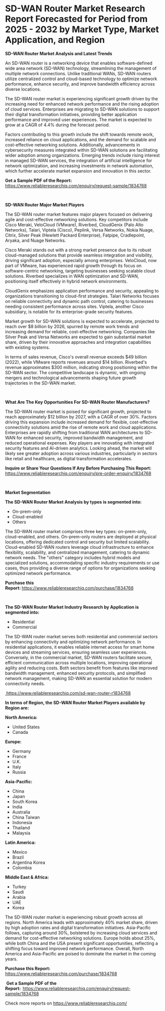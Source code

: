 <p><h1>SD-WAN Router Market Research Report Forecasted for Period from 2025 -  2032 by Market Type, Market Application, and Region</h1></p><p><strong>SD-WAN Router Market Analysis and Latest Trends</strong></p>
<p><p>An SD-WAN router is a networking device that enables software-defined wide area network (SD-WAN) technology, streamlining the management of multiple network connections. Unlike traditional WANs, SD-WAN routers utilize centralized control and cloud-based technology to optimize network performance, enhance security, and improve bandwidth efficiency across diverse locations.</p><p>The SD-WAN router market is experiencing significant growth driven by the increasing need for enhanced network performance and the rising adoption of cloud services. Enterprises are migrating to SD-WAN solutions to support their digital transformation initiatives, providing better application performance and improved user experiences. The market is expected to grow at a CAGR of 4.4% during the forecast period. </p><p>Factors contributing to this growth include the shift towards remote work, increased reliance on cloud applications, and the demand for scalable and cost-effective networking solutions. Additionally, advancements in cybersecurity measures integrated within SD-WAN solutions are facilitating wider adoption among organizations. Emerging trends include rising interest in managed SD-WAN services, the integration of artificial intelligence for network optimization, and increasing investments in network automation, which further accelerate market expansion and innovation in this sector.</p></p>
<p><strong>Get a Sample PDF of the Report:&nbsp;</strong> <a href="https://www.reliableresearchiq.com/enquiry/request-sample/1834768?utm_campaign=3139&utm_medium=2&utm_source=Github&utm_content=ia&utm_term=26032025&utm_id=sd-wan-router">https://www.reliableresearchiq.com/enquiry/request-sample/1834768</a></p>
<p>&nbsp;</p>
<p><strong>SD-WAN Router Major Market Players</strong></p>
<p><p>The SD-WAN router market features major players focused on delivering agile and cost-effective networking solutions. Key competitors include Cisco Meraki, VeloCloud (VMware), Riverbed, CloudGenix (Palo Alto Networks), Talari, Viptela (Cisco), Peplink, Versa Networks, Nokia Nuage, Citrix, Silver Peak (Hewlett Packard Enterprise), Fatpipe, Cradlepoint, Aryaka, and Nuage Networks.</p><p>Cisco Meraki stands out with a strong market presence due to its robust cloud-managed solutions that provide seamless integration and visibility, driving significant adoption, especially among enterprises. VeloCloud, now part of VMware, has experienced rapid growth through its focus on software-centric networking, targeting businesses seeking scalable cloud solutions. Riverbed specializes in WAN optimization and SD-WAN, positioning itself effectively in hybrid network environments.</p><p>CloudGenix emphasizes application performance and security, appealing to organizations transitioning to cloud-first strategies. Talari Networks focuses on reliable connectivity and dynamic path control, catering to businesses needing consistent performance across sites. Viptela, another Cisco subsidiary, is notable for its enterprise-grade security features.</p><p>Market growth for SD-WAN solutions is expected to accelerate, projected to reach over $8 billion by 2026, spurred by remote work trends and increasing demand for reliable, cost-effective networking. Companies like Silver Peak and Versa Networks are expected to gain substantial market share, driven by their innovative approaches and integration capabilities with existing systems.</p><p>In terms of sales revenue, Cisco's overall revenue exceeds $49 billion (2022), while VMware reports revenues around $14 billion. Riverbed's revenue approximates $300 million, indicating strong positioning within the SD-WAN sector. The competitive landscape is dynamic, with ongoing mergers and technological advancements shaping future growth trajectories in the SD-WAN market.</p></p>
<p>&nbsp;</p>
<p><strong>What Are The Key Opportunities For SD-WAN Router Manufacturers?</strong></p>
<p><p>The SD-WAN router market is poised for significant growth, projected to reach approximately $12 billion by 2027, with a CAGR of over 30%. Factors driving this expansion include increased demand for flexible, cost-effective connectivity solutions amid the rise of remote work and cloud applications. Enterprises are rapidly shifting from traditional WAN architectures to SD-WAN for enhanced security, improved bandwidth management, and reduced operational expenses. Key players are innovating with integrated security features and AI-driven analytics. Looking ahead, the market will likely see greater adoption across various industries, particularly in sectors like retail and healthcare, as digital transformation accelerates.</p></p>
<p><strong>Inquire or Share Your Questions If Any Before Purchasing This Report:</strong> <a href="https://www.reliableresearchiq.com/enquiry/pre-order-enquiry/1834768?utm_campaign=3139&utm_medium=2&utm_source=Github&utm_content=ia&utm_term=26032025&utm_id=sd-wan-router">https://www.reliableresearchiq.com/enquiry/pre-order-enquiry/1834768</a></p>
<p>&nbsp;</p>
<p><strong>Market Segmentation</strong></p>
<p><strong>The SD-WAN Router Market Analysis by types is segmented into:</strong></p>
<p><ul><li>On-prem-only</li><li>Cloud-enabled</li><li>Others</li></ul></p>
<p><p>The SD-WAN router market comprises three key types: on-prem-only, cloud-enabled, and others. On-prem-only routers are deployed at physical locations, offering dedicated control and security but limited scalability. Cloud-enabled SD-WAN routers leverage cloud infrastructure to enhance flexibility, scalability, and centralized management, catering to dynamic network needs. The "others" category includes hybrid models and specialized solutions, accommodating specific industry requirements or use cases, thus providing a diverse range of options for organizations seeking optimized network performance.</p></p>
<p><strong>Purchase this Report:&nbsp;</strong><a href="https://www.reliableresearchiq.com/purchase/1834768?utm_campaign=3139&utm_medium=2&utm_source=Github&utm_content=ia&utm_term=26032025&utm_id=sd-wan-router">https://www.reliableresearchiq.com/purchase/1834768</a></p>
<p>&nbsp;</p>
<p><strong>The SD-WAN Router Market Industry Research by Application is segmented into:</strong></p>
<p><ul><li>Residential</li><li>Commercial</li></ul></p>
<p><p>The SD-WAN router market serves both residential and commercial sectors by enhancing connectivity and optimizing network performance. In residential applications, it enables reliable internet access for smart home devices and streaming services, ensuring seamless user experiences. Conversely, in the commercial market, SD-WAN routers facilitate secure, efficient communication across multiple locations, improving operational agility and reducing costs. Both sectors benefit from features like improved bandwidth management, enhanced security protocols, and simplified network management, making SD-WAN an essential solution for modern connectivity needs.</p></p>
<p><a href="https://www.reliableresearchiq.com/sd-wan-router-r1834768?utm_campaign=3139&utm_medium=2&utm_source=Github&utm_content=ia&utm_term=26032025&utm_id=sd-wan-router">&nbsp;https://www.reliableresearchiq.com/sd-wan-router-r1834768</a></p>
<p><strong>In terms of Region, the SD-WAN Router Market Players available by Region are:</strong></p>
<p>
    <p> <strong> North America: </strong>
        <ul>
            <li>United States</li>
            <li>Canada</li>
        </ul>
        </p> 
    <p> <strong> Europe: </strong>
        <ul>
            <li>Germany</li>
            <li>France</li>
            <li>U.K.</li>
            <li>Italy</li>
            <li>Russia</li>
        </ul>
        </p> 
    <p> <strong> Asia-Pacific: </strong>
        <ul>
            <li>China</li>
            <li>Japan</li>
            <li>South Korea</li>
            <li>India</li>
            <li>Australia</li>
            <li>China Taiwan</li>
            <li>Indonesia</li>
            <li>Thailand</li>
            <li>Malaysia</li>
        </ul>
        </p> 
    <p> <strong> Latin America: </strong>
        <ul>
            <li>Mexico</li>
            <li>Brazil</li>
            <li>Argentina Korea</li>
            <li>Colombia</li>
        </ul>
        </p> 
    <p> <strong> Middle East & Africa: </strong>
        <ul>
            <li>Turkey</li>
            <li>Saudi</li>
            <li>Arabia</li>
            <li>UAE</li>
            <li>Korea</li>
        </ul>
    </p>
    </p>
<p><p>The SD-WAN router market is experiencing robust growth across all regions. North America leads with approximately 40% market share, driven by high adoption rates and digital transformation initiatives. Asia-Pacific follows, capturing around 30%, bolstered by increasing cloud services and demand for cost-effective networking solutions. Europe holds about 25%, while both China and the USA present significant opportunities, reflecting a shifting focus toward improved network performance. Overall, North America and Asia-Pacific are poised to dominate the market in the coming years.</p></p>
<p><strong>Purchase this Report: </strong><a href="https://www.reliableresearchiq.com/purchase/1834768?utm_campaign=3139&utm_medium=2&utm_source=Github&utm_content=ia&utm_term=26032025&utm_id=sd-wan-router">https://www.reliableresearchiq.com/purchase/1834768</a></p>
<p>&nbsp;<strong>Get a Sample PDF of the Report:&nbsp;&nbsp;</strong><a href="https://www.reliableresearchiq.com/enquiry/request-sample/1834768?utm_campaign=3139&utm_medium=2&utm_source=Github&utm_content=ia&utm_term=26032025&utm_id=sd-wan-router">https://www.reliableresearchiq.com/enquiry/request-sample/1834768</a></p>
<p><strong></strong></p>
<p>Check more reports on <a href="https://www.reliableresearchiq.com/?utm_campaign=3139&utm_medium=2&utm_source=Github&utm_content=ia&utm_term=26032025&utm_id=sd-wan-router">https://www.reliableresearchiq.com/</a></p>